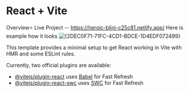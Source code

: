 # React + Vite
Overview⭐
Live Project -- https://heroic-blini-c25c81.netlify.app/
Here is example how it looks
![{2DEC0F71-71FC-4CD1-BDCE-1D4EDF072499}](https://github.com/user-attachments/assets/ac7f4c49-2220-4693-bd66-5e4347c77f58)







This template provides a minimal setup to get React working in Vite with HMR and some ESLint rules.

Currently, two official plugins are available:

- [@vitejs/plugin-react](https://github.com/vitejs/vite-plugin-react/blob/main/packages/plugin-react/README.md) uses [Babel](https://babeljs.io/) for Fast Refresh
- [@vitejs/plugin-react-swc](https://github.com/vitejs/vite-plugin-react-swc) uses [SWC](https://swc.rs/) for Fast Refresh
